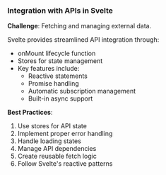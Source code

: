 ### Integration with APIs in Svelte

**Challenge**: Fetching and managing external data.

Svelte provides streamlined API integration through:

- onMount lifecycle function
- Stores for state management
- Key features include:
  - Reactive statements
  - Promise handling
  - Automatic subscription management
  - Built-in async support

**Best Practices**:
1. Use stores for API state
2. Implement proper error handling
3. Handle loading states
4. Manage API dependencies
5. Create reusable fetch logic
6. Follow Svelte's reactive patterns